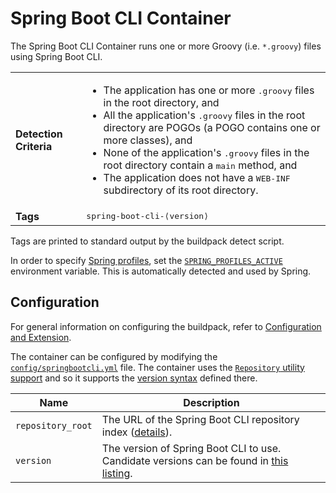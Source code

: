 # Spring Boot CLI Container
The Spring Boot CLI Container runs one or more Groovy (i.e. `*.groovy`) files using Spring Boot CLI.

<table>
	<tr>
		<td><strong>Detection Criteria</strong></td><td><ul>
			<li>The application has one or more <tt>.groovy</tt> files in the root directory, and</li>
			<li>All the application's <tt>.groovy</tt> files in the root directory are POGOs (a POGO contains one or more classes), and</li>
			<li>None of the application's <tt>.groovy</tt> files in the root directory contain a <tt>main</tt> method, and</li>
			<li>The application does not have a <tt>WEB-INF</tt> subdirectory of its root directory.</li>
		</ul></td>
	</tr>
	<tr>
		<td><strong>Tags</strong></td><td><tt>spring-boot-cli-&lang;version&rang;</tt></td>
	</tr>
</table>
Tags are printed to standard output by the buildpack detect script.

In order to specify [Spring profiles][], set the [`SPRING_PROFILES_ACTIVE`][] environment variable.  This is automatically detected and used by Spring.

## Configuration
For general information on configuring the buildpack, refer to [Configuration and Extension][].

The container can be configured by modifying the [`config/springbootcli.yml`][] file.  The container uses the [`Repository` utility support][repositories] and so it supports the [version syntax][] defined there.

| Name | Description
| ---- | -----------
| `repository_root` | The URL of the Spring Boot CLI repository index ([details][repositories]).
| `version` | The version of Spring Boot CLI to use. Candidate versions can be found in [this listing][].

[Configuration and Extension]: ../README.md#Configuration-and-Extension
[`config/springbootcli.yml`]: ../config/springbootcli.yml
[repositories]: util-repositories.md
[Spring profiles]:http://blog.springsource.com/2011/02/14/spring-3-1-m1-introducing-profile/
[`SPRING_PROFILES_ACTIVE`]: http://static.springsource.org/spring/docs/3.1.x/javadoc-api/org/springframework/core/env/AbstractEnvironment.html#ACTIVE_PROFILES_PROPERTY_NAME
[this listing]: http://download.pivotal.io.s3.amazonaws.com/spring-boot-cli/index.yml
[version syntax]: util-repositories.md#version-syntax-and-ordering
